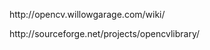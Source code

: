 <p>http://opencv.willowgarage.com/wiki/</p><p>http://sourceforge.net/projects/opencvlibrary/&nbsp;</p>